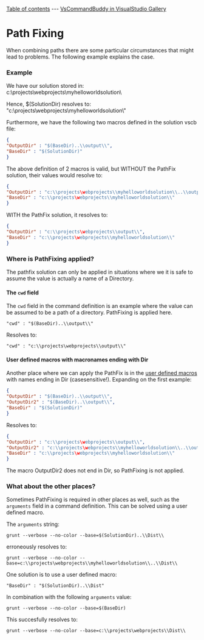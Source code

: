[Table of contents](_toc.md) --- [VsCommandBuddy in VisualStudio Gallery](http://visualstudiogallery.msdn.microsoft.com/f5da988e-2ec1-4061-a569-46d09733c668) 
# Path Fixing
When combining paths there are some particular circumstances that might lead to problems. The following example explains the case.

### Example
We have our solution stored in: c:\\projects\webprojects\\myhelloworldsolution\\

Hence, $(SolutionDir) resolves to: "c:\\projects\webprojects\\myhelloworldsolution\\"

Furthermore, we have the following two macros defined in the solution vscb file:

```json
{
"OutputDir" : "$(BaseDir)..\\output\\",
"BaseDir" : "$(SolutionDir)"
}
```

The above definition of 2 macros is valid, but WITHOUT the PathFix solution, their values would resolve to:

```json
{
"OutputDir" : "c:\\projects\webprojects\\myhelloworldsolution\\..\\output\\",
"BaseDir" : "c:\\projects\webprojects\\myhelloworldsolution\\"
}
```

WITH the PathFix solution, it resolves to:

```json
{
"OutputDir" : "c:\\projects\webprojects\\output\\",
"BaseDir" : "c:\\projects\webprojects\\myhelloworldsolution\\"
}
```


### Where is PathFixing applied?
The pathfix solution can only be applied in situations where we it is safe to assume the value is actually a name of a Directory.

#### The `cwd` field
The `cwd` field in the command definition is an example where the value can be assumed to be a path of a directory. PathFixing is applied here.

`"cwd" : "$(BaseDir)..\\output\\"`

Resolves to:

`"cwd" : "c:\\projects\webprojects\\output\\"`

#### User defined macros with macronames ending with Dir
Another place where we can apply the PathFix is in the [user defined macros](macros.md) with names ending in Dir (casesensitive!).
Expanding on the first example:

```json
{
"OutputDir" : "$(BaseDir)..\\output\\",
"OutputDir2" : "$(BaseDir)..\\output\\",
"BaseDir" : "$(SolutionDir)"
}
```

Resolves to:

```json
{
"OutputDir" : "c:\\projects\webprojects\\output\\",
"OutputDir2" : "c:\\projects\webprojects\\myhelloworldsolution\\..\\output\\",
"BaseDir" : "c:\\projects\webprojects\\myhelloworldsolution\\"
}
```

The macro OutputDir2 does not end in Dir, so PathFixing is not applied.

### What about the other places?
Sometimes PathFixing is required in other places as well, such as the `arguments` field in a command definition.
This can be solved using a user defined macro.

The `arguments` string:

`grunt --verbose --no-color --base=$(SolutionDir)..\\Dist\\`

erroneously resolves to:

`grunt --verbose --no-color --base=c:\\projects\webprojects\\myhelloworldsolution\\..\\Dist\\`


One solution is to use a user defined macro:

`"BaseDir" : "$(SolutionDir)..\\Dist"`

In combination with the following `arguments` value:

`grunt --verbose --no-color --base=$(BaseDir)`

This succesfully resolves to:

`grunt --verbose --no-color --base=c:\\projects\webprojects\\Dist\\`


